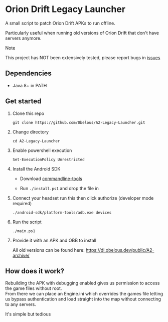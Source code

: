 <!-- @import "[TOC]" {cmd="toc" depthFrom=1 depthTo=6 orderedList=false} -->
# Orion Drift Legacy Launcher

A small script to patch Orion Drift APKs to run offline.

Particularly useful when running old versions of Orion Drift that don't have servers anymore.

> [!NOTE]
> This project has NOT been extensively tested, please report bugs in [issues](https://github.com/0belous/A2-Legacy-Launcher/issues)

## Dependencies
- Java 8+ in PATH

## Get started
1. Clone this repo

    `git clone https://github.com/0belous/A2-Legacy-Launcher.git`

2. Change directory

    `cd A2-Legacy-Launcher`

3. Enable powershell execution

    `Set-ExecutionPolicy Unrestricted`

3. Install the Android SDK

    - Download [commandline-tools](https://dl.google.com/android/repository/commandlinetools-win-13114758_latest.zip)

    - Run `./install.ps1` and drop the file in

4. Connect your headset run this then click authorize (developer mode required)

    `./android-sdk/platform-tools/adb.exe devices`

5. Run the script

    `./main.ps1`

6. Provide it with an APK and OBB to install

    All old versions can be found here: https://dl.obelous.dev/public/A2-archive/

## How does it work?
Rebuilding the APK with debugging enabled gives us permission to access the game files without root. <br>
From there we can place an Engine.ini which overrides the games file letting us bypass authentication and load straight into the map without connecting to any servers.

It's simple but tedious
